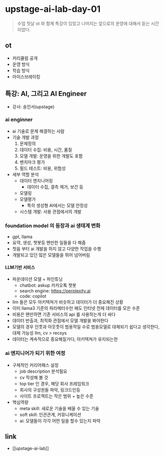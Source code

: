 # upstage-ai-lab-day-01
> 수업 첫날 ot 와 함께 특강이 있었고 나머지는 앞으로의 운영에 대해서 듣는 시간이었다.

## ot
- 커리큘럼 공개
- 운영 방식
- 학습 방식
- 아이스브레이킹

## 특강: AI, 그리고 AI Engineer
- 강사: 송인서(upstage)

### ai enginner
- ai 기술로 문제 해결하는 사람
- 기술 개발 과정
  1. 문제정의
  2. 데이터 수집: 비용, 시간, 품질
  3. 모델 개발: 운영을 위한 개발도 포함
  4. 벤치마크 평가
  5. 필드 테스트: 비용, 위험성
- 세부 역할 분석
  - 데이터 엔지니어링
    - 데이터 수집, 결측 제거, 보간 등
  - 모델링
  - 모델평가
    - 특히 생성형 AI에서는 모델 안정성
  - 시스템 개발: 사용 관점에서의 개발

### foundation model 의 등장과 ai 생태계 변화
- gpt, llama
- 요약, 생성, 챗봇등 왠만한 일들을 다 해줌
- 첫음 부터 ai 개발을 하지 않고 다양한 작업을 수행
- 개발되고 있던 많은 모델들을 뛰어 넘어버림

#### LLM기반 서비스
- 파운데이션 모델 + 파인튜닝
  - chatbot: askup 카카오톡 챗봇
  - search engine: https://perplexity.ai
  - code: copilot
- llm 들은 모두 아키텍쳐가 비슷하고 데이터가 더 중요해진 상황
- 이미 llama3 기준의 파라메터수만 해도 인터넷 전체 데이터를 모은 수준
- 비용은 왠만하면 기존 서비스의 api 를 사용하는게 더 싸다
- 데이터 반출과, 최적화 관점에서 모델 개발을 봐야한다
- 모델의 경우 인풋과 아웃풋이 범용적일 수로 범용모델로 대체되기 쉽다고 생각한다, 대체 가능성 llm, cv > recsys
- 데이터는 계속적으로 중요해질거다, 아키텍쳐가 유지되는한

### ai 엔지니어가 되기 위한 여정
- 구체적인 커리어패스 설정
  - job description 분석필요
  - cv 작성해 볼 것
  - top tier 인 경우, 해당 회사 프레임워크
  - 회사의 구성원들 파악, 링크드인등
  - 사이트 프로젝트는 작은 범위 + 높은 수준
- 핵심역량
  - meta skill: 새로운 기술을 배울 수 있는 기술
  - soft skill: 인관관계, 커뮤니케이션
  - ai: 모델들이 각각 어떤 일을 할수 있는지 파악

## link
- [[upstage-ai-lab]]
